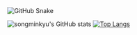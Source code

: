 <img alt="GitHub Snake" src="https://raw.githubusercontent.com/songminkyu/songminkyu/output/github-contribution-grid-snake.svg" />

![songminkyu's GitHub stats](https://github-readme-stats.vercel.app/api?username=songminkyu&show_icons=true&theme=radical)
[![Top Langs](https://github-readme-stats.vercel.app/api/top-langs/?username=songminkyu&layout=compact)](https://github.com/anuraghazra/github-readme-stats)
